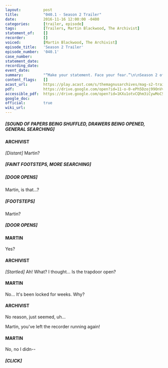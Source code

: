 ```yaml
---
layout:          post
title:           "040.1 - Season 2 Trailer"
date:            2016-11-16 12:00:00 -0400
categories:      [trailer, episode]
tags:            [Trailers, Martin Blackwood, The Archivist]
statement_of:    []
recorder:        []
voiced:          [Martin Blackwood, The Archivist]
episode_title:   'Season 2 Trailer'
episode_number:  '040.1'
case_number:     
statement_date:  
recording_date:  
event_date:      
summary:         "“Make your statement. Face your fear.”\n\nSeason 2 of The Magnus Archives will commence on the 1st December 2016.\n\nSee you soon."
content_flags:   []
acast_url:       https://play.acast.com/s/themagnusarchives/mag-s2-trailer
pdf:             https://drive.google.com/open?id=11-o-0-ePh5Dzoj99OnVv785uGciq_5R0
accessible_pdf:  https://drive.google.com/open?id=1KXu1otvCQhm3iCywMoCS7nKVz0ZS-yZx
google_doc:      
official:        true
wiki_url:        
---
```



##### [SOUND OF PAPERS BEING SHUFFLED, DRAWERS BEING OPENED, GENERAL SEARCHING]

#### ARCHIVIST

_[Distant]_ Martin?

##### [FAINT FOOTSTEPS, MORE SEARCHING]

##### [DOOR OPENS]

Martin, is that...?

##### [FOOTSTEPS]

Martin?

##### [DOOR OPENS]

#### MARTIN

Yes?

#### ARCHIVIST

_[Startled]_ Ah! What? I thought... Is the trapdoor open?

#### MARTIN

No... It's been locked for weeks. Why?

#### ARCHIVIST

No reason, just seemed, uh...

Martin, you've left the recorder running again!

#### MARTIN

No, no I didn--

##### [CLICK]